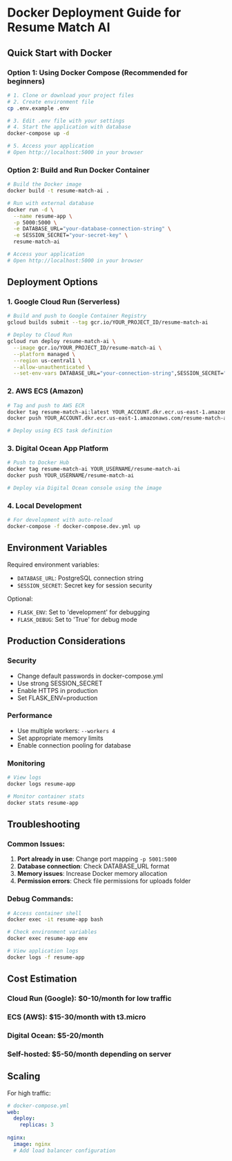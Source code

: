 # Docker Deployment Guide for Resume Match AI

## Quick Start with Docker

### Option 1: Using Docker Compose (Recommended for beginners)

```bash
# 1. Clone or download your project files
# 2. Create environment file
cp .env.example .env

# 3. Edit .env file with your settings
# 4. Start the application with database
docker-compose up -d

# 5. Access your application
# Open http://localhost:5000 in your browser
```

### Option 2: Build and Run Docker Container

```bash
# Build the Docker image
docker build -t resume-match-ai .

# Run with external database
docker run -d \
  --name resume-app \
  -p 5000:5000 \
  -e DATABASE_URL="your-database-connection-string" \
  -e SESSION_SECRET="your-secret-key" \
  resume-match-ai

# Access your application
# Open http://localhost:5000 in your browser
```

## Deployment Options

### 1. Google Cloud Run (Serverless)
```bash
# Build and push to Google Container Registry
gcloud builds submit --tag gcr.io/YOUR_PROJECT_ID/resume-match-ai

# Deploy to Cloud Run
gcloud run deploy resume-match-ai \
  --image gcr.io/YOUR_PROJECT_ID/resume-match-ai \
  --platform managed \
  --region us-central1 \
  --allow-unauthenticated \
  --set-env-vars DATABASE_URL="your-connection-string",SESSION_SECRET="your-secret"
```

### 2. AWS ECS (Amazon)
```bash
# Tag and push to AWS ECR
docker tag resume-match-ai:latest YOUR_ACCOUNT.dkr.ecr.us-east-1.amazonaws.com/resume-match-ai:latest
docker push YOUR_ACCOUNT.dkr.ecr.us-east-1.amazonaws.com/resume-match-ai:latest

# Deploy using ECS task definition
```

### 3. Digital Ocean App Platform
```bash
# Push to Docker Hub
docker tag resume-match-ai YOUR_USERNAME/resume-match-ai
docker push YOUR_USERNAME/resume-match-ai

# Deploy via Digital Ocean console using the image
```

### 4. Local Development
```bash
# For development with auto-reload
docker-compose -f docker-compose.dev.yml up
```

## Environment Variables

Required environment variables:
- `DATABASE_URL`: PostgreSQL connection string
- `SESSION_SECRET`: Secret key for session security

Optional:
- `FLASK_ENV`: Set to 'development' for debugging
- `FLASK_DEBUG`: Set to 'True' for debug mode

## Production Considerations

### Security
- Change default passwords in docker-compose.yml
- Use strong SESSION_SECRET
- Enable HTTPS in production
- Set FLASK_ENV=production

### Performance
- Use multiple workers: `--workers 4`
- Set appropriate memory limits
- Enable connection pooling for database

### Monitoring
```bash
# View logs
docker logs resume-app

# Monitor container stats
docker stats resume-app
```

## Troubleshooting

### Common Issues:
1. **Port already in use**: Change port mapping `-p 5001:5000`
2. **Database connection**: Check DATABASE_URL format
3. **Memory issues**: Increase Docker memory allocation
4. **Permission errors**: Check file permissions for uploads folder

### Debug Commands:
```bash
# Access container shell
docker exec -it resume-app bash

# Check environment variables
docker exec resume-app env

# View application logs
docker logs -f resume-app
```

## Cost Estimation

### Cloud Run (Google): $0-10/month for low traffic
### ECS (AWS): $15-30/month with t3.micro
### Digital Ocean: $5-20/month
### Self-hosted: $5-50/month depending on server

## Scaling

For high traffic:
```yaml
# docker-compose.yml
web:
  deploy:
    replicas: 3
  
nginx:
  image: nginx
  # Add load balancer configuration
```